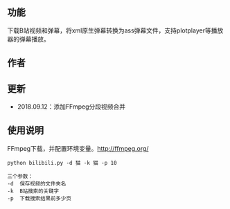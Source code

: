 ## 功能

下载B站视频和弹幕，将xml原生弹幕转换为ass弹幕文件，支持plotplayer等播放器的弹幕播放。

## 作者



## 更新

* 2018.09.12：添加FFmpeg分段视频合并

## 使用说明

FFmpeg下载，并配置环境变量。http://ffmpeg.org/

	python bilibili.py -d 猫 -k 猫 -p 10

	三个参数：
	-d	保存视频的文件夹名
	-k	B站搜索的关键字
	-p	下载搜索结果前多少页
